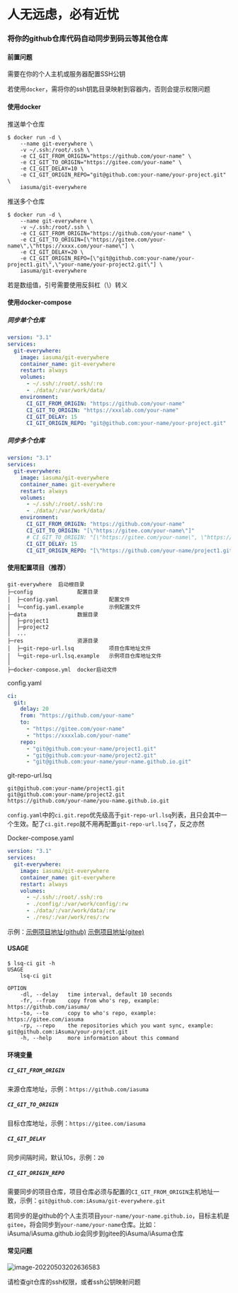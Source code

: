 # 人无远虑，必有近忧

### 将你的github仓库代码自动同步到码云等其他仓库

#### 前置问题

需要在你的个人主机或服务器配置SSH公钥

若使用`docker`，需将你的ssh钥匙目录映射到容器内，否则会提示权限问题

#### 使用docker

推送单个仓库

```shell
$ docker run -d \
    --name git-everywhere \
    -v ~/.ssh:/root/.ssh \
    -e CI_GIT_FROM_ORIGIN="https://github.com/your-name" \
    -e CI_GIT_TO_ORIGIN="https://gitee.com/your-name" \
    -e CI_GIT_DELAY=10 \
    -e CI_GIT_ORIGIN_REPO="git@github.com:your-name/your-project.git" \
    iasuma/git-everywhere
```

推送多个仓库

``` shell
$ docker run -d \
    --name git-everywhere \
    -v ~/.ssh:/root/.ssh \
    -e CI_GIT_FROM_ORIGIN="https://github.com/your-name" \
    -e CI_GIT_TO_ORIGIN=[\"https://gitee.com/your-name\",\"https://xxxx.com/your-name\"] \
    -e CI_GIT_DELAY=20 \
    -e CI_GIT_ORIGIN_REPO=[\"git@github.com:your-name/your-project1.git\",\"your-name/your-project2.git\"] \
    iasuma/git-everywhere
```

若是数组值，引号需要使用反斜杠（\）转义


#### 使用docker-compose

##### 同步单个仓库

```yaml
version: "3.1"
services:
  git-everywhere:
    image: iasuma/git-everywhere
    container_name: git-everywhere
    restart: always
    volumes:
      - ~/.ssh/:/root/.ssh/:ro
      - ./data/:/var/work/data/
    environment:
      CI_GIT_FROM_ORIGIN: "https://github.com/your-name"
      CI_GIT_TO_ORIGIN: "https://xxxlab.com/your-name"
      CI_GIT_DELAY: 15
      CI_GIT_ORIGIN_REPO: "git@github.com:your-name/your-project.git"

```

##### 同步多个仓库

```yaml
version: "3.1"
services:
  git-everywhere:
    image: iasuma/git-everywhere
    container_name: git-everywhere
    restart: always
    volumes:
      - ~/.ssh/:/root/.ssh/:ro
      - ./data/:/var/work/data/
    environment:
      CI_GIT_FROM_ORIGIN: "https://github.com/your-name"
      CI_GIT_TO_ORIGIN: "[\"https://gitee.com/your-name\"]"
      # CI_GIT_TO_ORIGIN: "[\"https://gitee.com/your-name\", \"https://xxxlab.com/your-name\"]"
      CI_GIT_DELAY: 15
      CI_GIT_ORIGIN_REPO: "[\"https://github.com/your-name/project1.git\",\"git@github.com:your-name/project2.git\"]"
```

#### 使用配置项目（推荐）

```
git-everywhere  启动根目录
├─config           	  配置目录
│  ├─config.yaml                配置文件
│  └─config.yaml.example        示例配置文件
├─data                数据目录
│  ├─project1          
│  ├─project2          
│  ...
├─res                 资源目录
│  ├─git-repo-url.lsq          	项目仓库地址文件
│  └─git-repo-url.lsq.example  	示例项目仓库地址文件
│
├─docker-compose.yml  docker启动文件  
```

config.yaml

```yaml
ci:
  git:
    delay: 20
    from: "https://github.com/your-name"
    to:
      - "https://gitee.com/your-name"
      - "https://xxxxlab.com/your-name"
    repo:
      - "git@github.com:your-name/project1.git"
      - "git@github.com:your-name/project2.git"
      - "git@github.com:your-name/your-name.github.io.git"
```

git-repo-url.lsq

```
git@github.com:your-name/project1.git
git@github.com:your-name/project2.git
https://github.com/your-name/you-name.github.io.git
```



`config.yaml`中的`ci.git.repo`优先级高于`git-repo-url.lsq`列表，且只会其中一个生效。配了`ci.git.repo`就不用再配置`git-repo-url.lsq`了，反之亦然

Docker-compose.yaml

```yaml
version: "3.1"
services:
  git-everywhere:
    image: iasuma/git-everywhere
    container_name: git-everywhere
    restart: always
    volumes:
      - ~/.ssh/:/root/.ssh/:ro
      - ./config/:/var/work/config/:rw
      - ./data/:/var/work/data/:rw
      - ./res/:/var/work/res/:rw
```

示例：[示例项目地址(github)](https://github.com/iAsuma/git-everywhere-demo)  [示例项目地址(gitee)](https://gitee.com/iAsuma/git-everywhere-demo)

#### USAGE

~~~shell
$ lsq-ci git -h
USAGE
    lsq-ci git

OPTION
    -dl, --delay   time interval, default 10 seconds
    -fr, --from    copy from who's rep, example: https://github.com/iasuma/
    -to, --to      copy to who's repo, example: https://gitee.com/iasuma
    -rp, --repo    the repositories which you want sync, example: git@github.com:iAsuma/your-project.git
    -h, --help     more information about this command
~~~


#### 环境变量

##### `CI_GIT_FROM_ORIGIN`

来源仓库地址，示例：`https://github.com/iasuma`

##### `CI_GIT_TO_ORIGIN`

目标仓库地址，示例：`https://gitee.com/iasuma`

##### `CI_GIT_DELAY`

同步间隔时间，默认10s，示例：`20`

##### `CI_GIT_ORIGIN_REPO`

需要同步的项目仓库，项目仓库必须与配置的`CI_GIT_FROM_ORIGIN`主机地址一致，示例：`git@github.com:iAsuma/git-everywhere.git`

若同步的是github的个人主页项目`your-name/your-name.github.io`，目标主机是`gitee`，将会同步到`your-name/your-name`仓库。比如：iAsuma/iAsuma.github.io会同步到gitee的iAsuma/iAsuma仓库

#### 常见问题

![image-20220503202636583](https://img-oss2.udzan.com/md/202205032026952.png)

请检查git仓库的ssh权限，或者ssh公钥映射问题